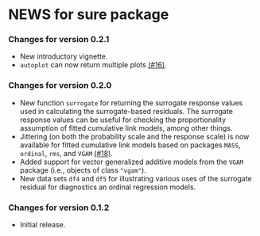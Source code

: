 # NEWS for sure package


### Changes for version 0.2.1
* New introductory vignette.
* `autoplot` can now return multiple plots [(#16)](https://github.com/AFIT-R/sure/issues/16).


### Changes for version 0.2.0
* New function `surrogate` for returning the surrogate response values used in calculating the surrogate-based residuals. The surrogate response values can be useful for checking the proportionality assumption of fitted cumulative link models, among other things.
* Jittering (on both the probability scale and the response scale) is now available for fitted cumulative link models based on packages `MASS`, `ordinal`, `rms`, and `VGAM` [(#18)](https://github.com/AFIT-R/sure/issues/18).
* Added support for vector generalized additive models from the `VGAM` package (i.e., objects of class `"vgam"`).
* New data sets `df4` and `df5` for illustrating various uses of the surrogate residual for diagnostics an ordinal regression models.


### Changes for version 0.1.2
* Initial release.
